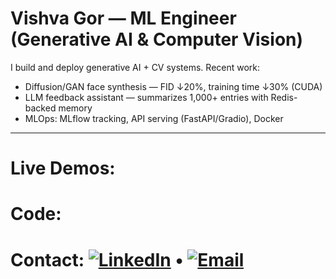 # Vishva Gor — ML Engineer (Generative AI & Computer Vision)

I build and deploy generative AI + CV systems. Recent work:
- Diffusion/GAN face synthesis — FID ↓20%, training time ↓30% (CUDA)
- LLM feedback assistant — summarizes 1,000+ entries with Redis-backed memory
- MLOps: MLflow tracking, API serving (FastAPI/Gradio), Docker
---
# Live Demos: 
# Code: 
# Contact: [![LinkedIn](https://img.shields.io/badge/LinkedIn-blue?logo=linkedin&logoColor=white)](https://www.linkedin.com/in/vishva-gor/)   •  [![Email](https://img.shields.io/badge/Email-red?logo=gmail&logoColor=white)](mailto:your-vishvagor2015@gmail.com)  
